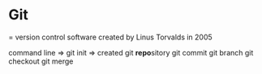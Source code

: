 # Git
= version control software
created by Linus Torvalds in 2005

command line => git init => created git **repo**sitory
git commit
git branch
git checkout
git merge